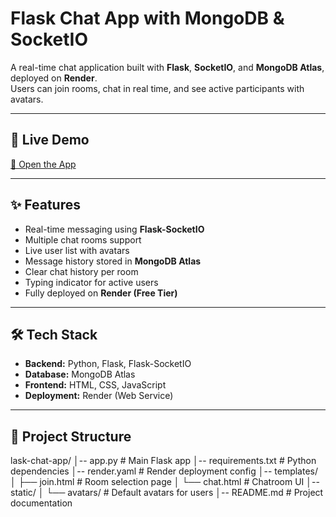 # Flask Chat App with MongoDB & SocketIO

A real-time chat application built with **Flask**, **SocketIO**, and **MongoDB Atlas**, deployed on **Render**.  
Users can join rooms, chat in real time, and see active participants with avatars.

---

## 🚀 Live Demo
[🔗 Open the App](https://chat-app-1-je1y.onrender.com)

---

## ✨ Features

- Real-time messaging using **Flask-SocketIO**
- Multiple chat rooms support
- Live user list with avatars
- Message history stored in **MongoDB Atlas**
- Clear chat history per room
- Typing indicator for active users
- Fully deployed on **Render (Free Tier)**

---

## 🛠️ Tech Stack

- **Backend:** Python, Flask, Flask-SocketIO
- **Database:** MongoDB Atlas
- **Frontend:** HTML, CSS, JavaScript
- **Deployment:** Render (Web Service)

---

## 📂 Project Structure

lask-chat-app/
│-- app.py # Main Flask app
│-- requirements.txt # Python dependencies
│-- render.yaml # Render deployment config
│-- templates/
│ ├── join.html # Room selection page
│ └── chat.html # Chatroom UI
│-- static/
│ └── avatars/ # Default avatars for users
│-- README.md # Project documentation


